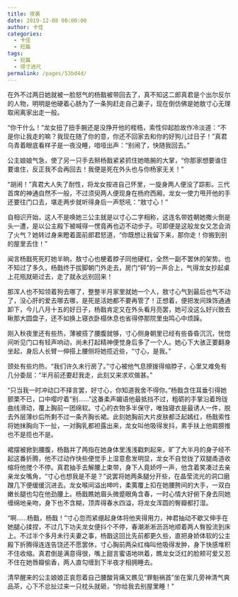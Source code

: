 ```yaml
---
title: 夜袭
date: 2019-12-08 00:00:00
author: 卡佳
categories: 
  - 卡佳
  - 短篇
tags: 
  - 短篇
  - 得寸进尺
permalink: /pages/53bd4d/
---
```


在外不过两日她就被一脸怒气的杨戬被带回去了，真不知这二郎真君是个出尔反尔的人物，明明是他硬着心肠为了一条狗赶走自己妻子，现在倒仿佛是她敖寸心无理取闹离家出走一般。

<!-- more -->

“你干什么！”龙女扭了扭手腕还是没挣开他的桎梏，索性仰起脸故作冷淡道：“不是你让我走的嘛？我现在随了你的意，你还不回家去和你的好狗儿过日子！”真君乌青着眼底看样子是一夜没睡，喑哑出声：“别闹了，快随我回去。”

公主娘娘气急，使了另一只手去掰杨戬紧紧抓住她皓腕的大掌，“你那家想要谁住要谁住，反正我不会再回去！我便是死在外头也与你杨家无关！”

“胡闹！”真君大人失了耐性，将龙女按进自己怀里，一旋身两人便没了踪影。三代首席的神通自然不一般，不过须臾两人便现身在杨府西厢，龙女一使力甩开他的手还要往门口去，堪走两步就听得身后一声怒吼：“敖寸心！”

自相识开始，这人不是唤她三公主就是以寸心二字相称，这连名带姓朝她撒火倒是头一遭，是以公主殿下被喊得一愣竟再也迈不动步子。可即便是这般龙女又怎会消了火气？她转过身来瞪着面前郎君怒道，“你既想让我留下来，那你走！你搬到别的屋里去住！”

闻言杨戬死死盯她半晌，敖寸心也梗着脖子同他硬杠，全然一副不罢休的架势。也不知过了多久，杨戬终于拔脚朝门外走去，房门“砰”的一声合上，气得龙女抄起桌上花瓶就砸过去，走了就永远别回来！

那浑人也不知领着狗去哪了，整整半月家里就她一个人，敖寸心气到最后也气不动了，没心肝的爱去哪去哪，是死是活她都不要再管了！正想着，便把发间珠饰通通卸下，今儿八月十五的好日子，杨戬肯定又在外头看月亮罢，她可没这么好兴致去瞅那大圆盘子，还不如换上寝衣卧榻休息也省得停那院里虫鸣心中烦躁。

刚入秋夜里还有些热，薄被搭了腰腹就够，寸心侧身朝里已经有些昏昏沉沉，恍惚间听见门口有轻声响动，尚未打起精神便觉身后多了一个人。她心下大骇正要翻身坐起，身后人长臂一伸搭上腰侧将她揽近些，“寸心，是我。”

颈处有些灼热，“我们许久未行房了。”寸心被他气息撩拨得缩脖子，心里又难免有几分委屈：“半月前还要赶我走，此刻又来求欢做甚。”

“只当我一时冲动口不择言罢，好寸心，你知道我舍不得你。”杨戬含住耳垂引得她颤栗不已，口中嘤咛着“别……”这番柔声媚语他最抵挡不过，粗砺的手掌沿着玲珑曲线滑动，覆上胸前一团绵软。寸心的衣物多半保守，唯独寝衣是最诱人一件，脱去外层薄纱后所剩不过一条齐胸长裙。此刻她胸前大片皮肤都泛起嫣红，杨戬索性将她抹胸向下一扯，一对胸乳都袒露出来，龙女叫他吸得发抖，素手扶上他肩膀推也不是揽也不是。

裙摆被掀到腰腹，杨戬并了两指在她身体里浅浅戳刺起来，旷了大半月的身子经不起这番折腾，他不过动作快些便觉手上湿意愈发明显，龙女不自觉拢了双腿甬道收缩将他搅个不停。真君抽手去解腰上束带，身下人竟娇哼一声，他含着笑凑过去亲亲龙女嘴角，“寸心也想我是不是？”说罢将她两条腿分开些，在晶莹流光的洞口磨蹭几下便缓缓沉进去。龙女喉间溢出呻吟，柔荑覆上扣在她腰胯间的大手，一双白嫩长腿也勾在他劲腰上。杨戬瞧她眉头微蹙眼角含春，一时心情大好俯下身去同她缠绵地亲吻，身下也不含糊，顶弄得春水四溢，将龙女浑圆的臀瓣都打湿。

“啊……杨戬，杨戬！”寸心忽而紧绷起身体将他夹得用力，神君抽动不歇又伸手在她腿心揉捏，不过几下功夫龙女便抖个不停，春潮淅淅沥沥地顺着两人臀股流到床上。不过半个多月未行夫妻之事，杨戬这回比先前都更久些，直把身娇体软的公主殿下折腾得连连告饶还不愿罢休，寸心胸前两朵红梅叫他吸得发肿，身下快感堆积不住收缩。真君倒是满意得很，嘴上甜言蜜语地哄着，瞧龙女泛红的脸颊可爱又忍不住在她唇瓣偷香，两人直勾缠到下半夜才相拥睡去。

清早醒来的公主娘娘正哀怨着自己腰酸背痛又瞧见“罪魁祸首”坐在案几旁神清气爽品茶，心下不忿扯过来一只枕头就砸，“你给我去别屋里睡！”
